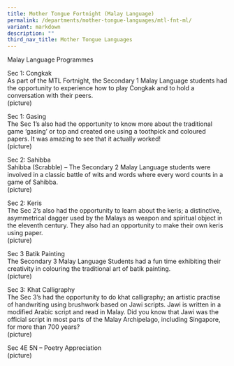 ```yaml
---
title: Mother Tongue Fortnight (Malay Language)
permalink: /departments/mother-tongue-languages/mtl-fnt-ml/
variant: markdown
description: ""
third_nav_title: Mother Tongue Languages
---
```

Malay Language Programmes  

Sec 1:  Congkak   
As part of the MTL Fortnight, the Secondary 1 Malay Language students had the opportunity to experience how to play Congkak and to hold a conversation with their peers.  
(picture)  
	

Sec 1: Gasing  
The Sec 1’s also had the opportunity to know more about the traditional game ‘gasing’ or top and created one using a toothpick and coloured papers. It was amazing to see that it actually worked!  
(picture)  


Sec 2: Sahibba  
Sahibba (Scrabble) – The Secondary 2 Malay Language students were involved in a classic battle of wits and words where every word counts in a game of Sahibba.  
(picture)  


Sec 2: Keris  
The Sec 2’s also had the opportunity to learn about the keris; a distinctive, asymmetrical dagger used by the Malays as weapon and spiritual object in the eleventh century. They also had an opportunity to make their own keris using paper.  
(picture)  


Sec 3 Batik Painting  
The Secondary 3 Malay Language Students had a fun time exhibiting their creativity in colouring the traditional art of batik painting.  
(picture)  


Sec 3: Khat Calligraphy  
The Sec 3’s had the opportunity to do khat calligraphy; an artistic practise of handwriting using brushwork based on Jawi scripts. Jawi is written in a modified Arabic script and read in Malay. Did you know that Jawi was the official script in most parts of the Malay Archipelago, including Singapore, for more than 700 years?  
(picture)  


Sec 4E 5N – Poetry Appreciation  
(picture)  